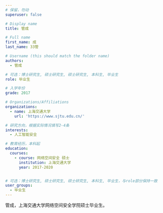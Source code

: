 ```yaml
---
# 保留，勿动
superuser: false

# Display name
title: 管成

# Full name
first_name: 成
last_name: 33管

# Username (this should match the folder name)
authors:
  - 管成

# 可选：博士研究生, 硕士研究生, 硕士研究生, 本科生, 毕业生
role: 毕业生

# 入学年份
grade: 2017

# Organizations/Affiliations
organizations:
  - name: 上海交通大学
    url: 'https://www.sjtu.edu.cn/'

# 研究方向，根据实际情况填写2-4条
interests:
  - 人工智能安全

# 教育经历，本科起
education:
  courses:
    - course: 网络空间安全 硕士
      institution: 上海交通大学
      year: 2017-2020


# 可选：博士研究生, 硕士研究生, 硕士研究生, 本科生, 毕业生，与role部分保持一致
user_groups:
  - 毕业生
---
```


管成，上海交通大学网络空间安全学院硕士毕业生。